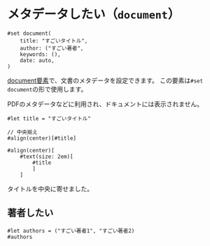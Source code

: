 # メタデータしたい（``document``）

```typst
#set document(
    title: "すごいタイトル",
    author: ("すごい著者",
    keywords: (),
    date: auto,
)
```

[document要素](https://typst.app/docs/reference/model/document/)で、文書のメタデータを設定できます。
この要素は``#set document``の形で使用します。

PDFのメタデータなどに利用され、ドキュメントには表示されません。

```typst
#let title = "すごいタイトル"

// 中央揃え
#align(center)[#title]

#align(center)[
    #text(size: 2em)[
        #title
        ]
    ]
```

タイトルを中央に寄せました。

## 著者したい

```typst
#let authors = ("すごい著者1", "すごい著者2)
#authors
```
